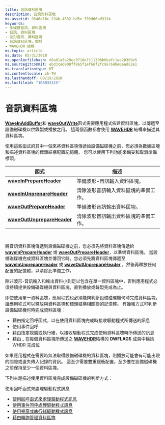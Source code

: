 ```yaml
---
title: 音訊資料區塊
description: 音訊資料區塊
ms.assetid: 9646e18c-294b-4532-bd5e-709d66ad31f4
keywords:
- 多媒體音訊，資料區塊
- 音訊、資料區塊
- 波形音訊、資料區塊
- 音訊資料區塊，關於
- WAVEHDR 結構
ms.topic: article
ms.date: 05/31/2018
ms.openlocfilehash: d8a81a5a29ec9718e7c11306b6bafc1aa20369e5
ms.sourcegitcommit: ebd3ce6908ff865f1ef66f2fc96769be0aad82e1
ms.translationtype: MT
ms.contentlocale: zh-TW
ms.lasthandoff: 08/19/2020
ms.locfileid: "103933125"
---
```

# <a name="audio-data-blocks"></a>音訊資料區塊

[**WaveInAddBuffer**](/windows/win32/api/mmeapi/nf-mmeapi-waveinaddbuffer)和 [**waveOutWrite**](/windows/win32/api/mmeapi/nf-mmeapi-waveoutwrite)函式需要應用程式佈建資料區塊，以傳遞至設備磁碟機以供錄製或播放之用。 這兩個函數都會使用 [**WAVEHDR**](/windows/win32/api/mmeapi/ns-mmeapi-wavehdr) 結構來描述其資料區塊。

使用這些函式的其中一個來將資料區塊傳遞給設備磁碟機之前，您必須為數據區塊和描述資料區塊的標頭結構配置記憶體。 您可以使用下列功能來備妥和取消準備標頭。



| 函式                                                 | 描述                                                      |
|----------------------------------------------------------|------------------------------------------------------------------|
| [**waveInPrepareHeader**](/windows/win32/api/mmeapi/nf-mmeapi-waveinprepareheader)       | 準備波形-音訊輸入資料區塊。                      |
| [**waveInUnprepareHeader**](/windows/win32/api/mmeapi/nf-mmeapi-waveinunprepareheader)   | 清除波形音訊輸入資料區塊的準備工作。  |
| [**waveOutPrepareHeader**](/windows/win32/api/mmeapi/nf-mmeapi-waveoutprepareheader)     | 準備波形音訊輸出資料區塊。                     |
| [**waveOutUnprepareHeader**](/windows/win32/api/mmeapi/nf-mmeapi-waveoutunprepareheader) | 清除波形音訊輸出資料區塊的準備工作。 |



 

將音訊資料區塊傳遞到設備磁碟機之前，您必須先將資料區塊傳遞給 [**waveInPrepareHeader**](/windows/win32/api/mmeapi/nf-mmeapi-waveinprepareheader) 或 [**waveOutPrepareHeader**](/windows/win32/api/mmeapi/nf-mmeapi-waveoutprepareheader)，以準備資料區塊。 當設備磁碟機完成資料區塊並傳回它時，您必須先將資料區塊傳遞至 [**waveInUnprepareHeader**](/windows/win32/api/mmeapi/nf-mmeapi-waveinunprepareheader) 或 [**waveOutUnprepareHeader**](/windows/win32/api/mmeapi/nf-mmeapi-waveoutunprepareheader) ，然後再釋放任何配置的記憶體，以清除此準備工作。

除非波形-音訊輸入和輸出資料小到足以包含在單一資料區塊中，否則應用程式必須持續提供設備磁碟機與資料區塊，直到播放或錄製完成為止。

即使使用單一資料區塊，應用程式也必須能夠判斷設備磁碟機何時完成資料區塊，讓應用程式可以釋放與資料區塊和標頭結構相關聯的記憶體。 有幾種方式可判斷設備磁碟機何時完成資料區塊：

-   藉由指定回呼函式，以在使用資料區塊完成時接收驅動程式所傳送的訊息
-   使用事件回呼
-   藉由指定視窗或執行緒，以接收驅動程式完成使用資料區塊時所傳送的訊息
-   藉由 \_ 在每個資料區塊所傳送之 [**WAVEHDR**](/windows/win32/api/mmeapi/ns-mmeapi-wavehdr)結構的 **DWFLAGS** 成員中輪詢 WHDR 完成位

如果應用程式在需要時無法取得設備磁碟機的資料區塊，則播放可能會有可能出現的間隙或遺失傳入記錄的資訊。 這至少需要雙重緩衝配置，至少要在設備磁碟機之前保持至少一個資料區塊。

下列主題描述使用資料區塊完成設備磁碟機的判斷方式：

使用回呼函式來處理驅動程式訊息

-   [使用回呼函式來處理驅動程式訊息](using-a-callback-function-to-process-driver-messages.md)
-   [使用事件回呼處理驅動程式訊息](using-an-callback-to-process-driver-messages.md)
-   [使用視窗或執行緒驅動程式訊息](using-a-window-or-thread-to-process-driver-messages.md)
-   [藉由輪詢管理資料區塊](managing-data-blocks-by-polling.md)

 

 